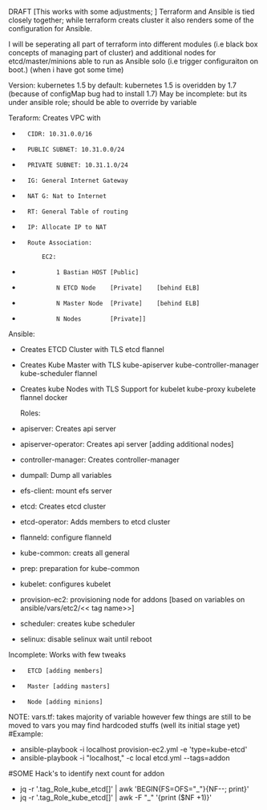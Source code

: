 DRAFT [This works with some adjustments; ]
Terraform and Ansible is tied closely together; while terraform creats cluster it also renders some of the configuration for Ansible.

I will be seperating all part of terraform into different modules (i.e black box concepts of managing part of cluster) and additional nodes for etcd/master/minions able to run as Ansible solo (i.e trigger configuraiton on boot.)
(when i have got some time)



Version:
	kubernetes 1.5 by default: 
		kubernetes 1.5 is overidden by 1.7 (because of configMap bug had to install 1.7)
                May be incomplete: but its under ansible role; should be able to override by variable

		

Teraform:
Creates VPC with 
- 		CIDR: 10.31.0.0/16
- 		PUBLIC SUBNET: 10.31.0.0/24
- 		PRIVATE SUBNET: 10.31.1.0/24
- 		IG: General Internet Gateway
- 		NAT G: Nat to Internet
- 		RT: General Table of routing
- 		IP: Allocate IP to NAT
- 		Route Association:

			EC2:
- 			    1 Bastian HOST [Public]
- 			    N ETCD Node    [Private]	[behind ELB]
- 			    N Master Node  [Private]	[behind ELB]
- 			    N Nodes        [Private]]
		
			    

Ansible:
- 	Creates ETCD Cluster with TLS
		etcd
		flannel
- 	Creates Kube Master with TLS
		kube-apiserver
		kube-controller-manager
		kube-scheduler
		flannel
- 	Creates kube Nodes with TLS Support for kubelet
		kube-proxy
		kubelete
		flannel
		docker

	Roles:
- 	apiserver: 		Creates api server 
- 	apiserver-operator:	Creates api server [adding additional nodes]
- 	controller-manager:	Creates controller-manager
- 	dumpall:		Dump all variables
- 	efs-client:		mount efs server
- 	etcd:			Creates etcd cluster
- 	etcd-operator:		Adds members to etcd cluster
- 	flanneld:		configure flanneld
- 	kube-common:		creats all general 
- 	prep:			preparation for kube-common
- 	kubelet:		configures kubelet 
- 	provision-ec2:	        provisioning node for addons [based on variables on ansible/vars/etc2/<< tag name>>]	
- 	scheduler:		creates kube scheduler 
- 	selinux:		disable selinux wait until reboot


Incomplete:
	Works with few tweaks
- 		ETCD [adding members]
- 		Master [adding masters]
- 		Node [adding minions]



NOTE:
	vars.tf: takes majority of variable however few things are still to be moved to vars you may find hardcoded stuffs (well its initial stage yet)
#Example: 

- ansible-playbook -i localhost provision-ec2.yml -e 'type=kube-etcd'
- ansible-playbook -i "localhost," -c local etcd.yml --tags=addon

#SOME Hack's to identify next count for addon
- jq -r '.tag_Role_kube_etcd[]' | awk 'BEGIN{FS=OFS="_"}{NF--; print}'
- jq -r '.tag_Role_kube_etcd[]' | awk -F "_" '{print ($NF +1)}'

